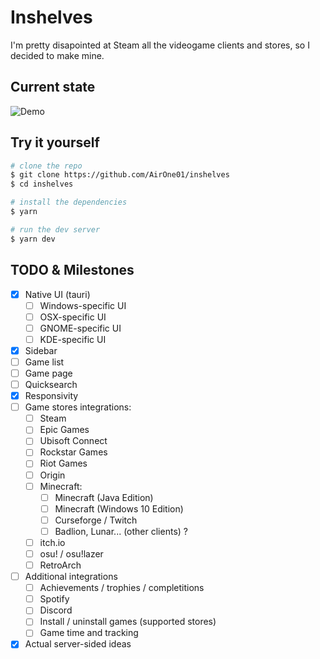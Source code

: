 # Inshelves

I'm pretty disapointed at Steam all the videogame clients and stores, so I decided to make mine.

## Current state

![Demo](https://i.imgur.com/JDeg8wd.png)

## Try it yourself

```bash
# clone the repo
$ git clone https://github.com/AirOne01/inshelves
$ cd inshelves

# install the dependencies
$ yarn

# run the dev server
$ yarn dev
```

## TODO & Milestones

- [x] Native UI (tauri)
  - [ ] Windows-specific UI
  - [ ] OSX-specific UI
  - [ ] GNOME-specific UI
  - [ ] KDE-specific UI
- [x] Sidebar
- [ ] Game list
- [ ] Game page
- [ ] Quicksearch
- [x] Responsivity
- [ ] Game stores integrations:
  - [ ] Steam
  - [ ] Epic Games
  - [ ] Ubisoft Connect
  - [ ] Rockstar Games
  - [ ] Riot Games
  - [ ] Origin
  - [ ] Minecraft:
    - [ ] Minecraft (Java Edition)
    - [ ] Minecraft (Windows 10 Edition)
    - [ ] Curseforge / Twitch
    - [ ] Badlion, Lunar... (other clients) ?
  - [ ] itch.io
  - [ ] osu! / osu!lazer
  - [ ] RetroArch
- [ ] Additional integrations
  - [ ] Achievements / trophies / completitions
  - [ ] Spotify
  - [ ] Discord
  - [ ] Install / uninstall games (supported stores)
  - [ ] Game time and tracking
- [x] Actual server-sided ideas
